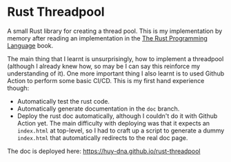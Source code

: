 # Rust Threadpool
A small Rust library for creating a thread pool. This is my implementation by memory after reading an implementation in the [The Rust Programming Language](https://doc.rust-lang.org/stable/book/) book.

The main thing that I learnt is unsurprisingly, how to implement a threadpool (although I already knew how, so may be I can say this reinforce my understanding of it).
One more important thing I also learnt is to used Github Action to perform some basic CI/CD. This is my first hand experience though:
* Automatically test the rust code.
* Automatically generate documentation in the `doc` branch.
* Deploy the rust doc automatically, although I couldn't do it with Github Action yet. The main difficulty with deploying was that it expects an `index.html` at top-level, so I had to craft up a script to generate a dummy `index.html` that automatically redirects to the real doc page.

The doc is deployed here: https://huy-dna.github.io/rust-threadpool
